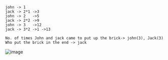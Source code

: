 ```
john -> 1
jack -> 2*1	->3
john -> 2	->5
jack -> 2*2	->9
john -> 3	->12
jack -> 3*2 ->1	->13

No. of times John and jack came to put up the brick-> john(3), Jack(3)
Who put the brick in the end -> jack
```

![image](https://user-images.githubusercontent.com/53931644/129374776-f4cdb87d-4c29-4dbf-b52c-c1eab5bd7ab1.png)
